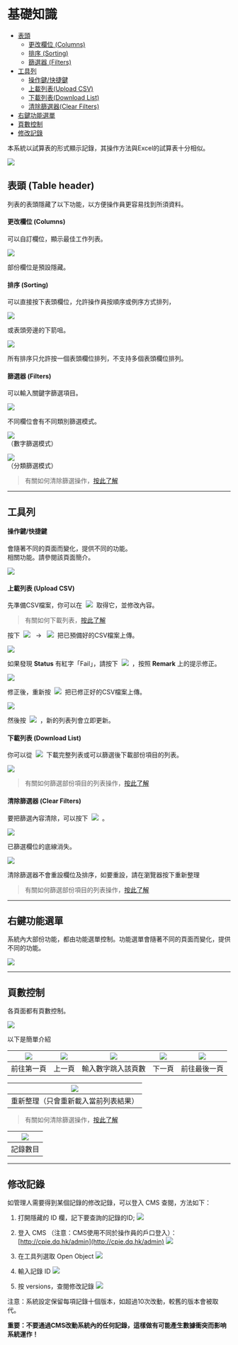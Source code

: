 # 基礎知識

* [表頭](#表頭-table-header)
    * [更改欄位 (Columns)](#更改欄位-columns)
    * [排序 (Sorting)](#排序-sorting)
    * [篩選器 (Filters)](#篩選器-filters)
* [工具列](#工具列)
    * [操作鍵/快捷鍵](#操作鍵快捷鍵)
    * [上載列表(Upload CSV)](#上載列表-upload-csv)
    * [下載列表(Download List)](#下載列表-download-list)
    * [清除篩選器(Clear Filters)](#清除篩選器-clear-filters)
* [右鍵功能選單](#右鍵功能選單)
* [頁數控制](#頁數控制)
* [修改記錄](#修改記錄)

本系統以試算表的形式顯示記錄，其操作方法與Excel的試算表十分相似。

![](/images/02.jpg)

## 表頭 (Table header)
列表的表頭隱藏了以下功能，以方便操作員更容易找到所須資料。

#### 更改欄位 (Columns)
可以自訂欄位，顯示最佳工作列表。  

![](/images/03-2.png)

部份欄位是預設隱藏。

#### 排序 (Sorting)
可以直接按下表頭欄位，允許操作員按順序或例序方式排列，

![](/images/03.png)

或表頭旁邊的下箭咀。

![](/images/03-1.png)

所有排序只允許按一個表頭欄位排列，不支持多個表頭欄位排列。

#### 篩選器 (Filters)
可以輸入關鍵字篩選項目。

![](/images/03-3.png)

不同欄位會有不同類別篩選模式。

![](/images/03-4.png)  
（數字篩選模式）

![](/images/03-5.png)  
（分類篩選模式）


> 有關如何清除篩選操作，[按此了解](#清除篩選器-clear-filters) 

---

## 工具列
#### 操作鍵/快捷鍵
會隨著不同的頁面而變化，提供不同的功能。  
相關功能。請參閱該頁面簡介。

![](/images/05-2.png)

#### 上載列表 (Upload CSV)
先準備CSV檔案，你可以在&nbsp;&nbsp;![](/images/06.png)&nbsp;&nbsp;取得它，並修改內容。
> 有關如何下載列表，[按此了解](#下載列表-download-list)  


按下&nbsp;&nbsp;![](/images/05.png) &nbsp;&nbsp;→ &nbsp;&nbsp;![](/images/05-1.png)&nbsp;&nbsp;把已預備好的CSV檔案上傳。

![](/images/09.png) 

如果發現 **Status** 有紅字「Fail」，請按下&nbsp;&nbsp;![](/images/09-2.png)&nbsp;&nbsp;，按照 **Remark** 上的提示修正。

![](/images/10.png)  

修正後，重新按&nbsp;&nbsp;![](/images/05-1.png)&nbsp;&nbsp;把已修正好的CSV檔案上傳。

![](/images/11.png) 

然後按&nbsp;&nbsp;![](/images/12.png)&nbsp;&nbsp;，新的列表列會立即更新。





#### 下載列表 (Download List)
你可以從&nbsp;&nbsp;![](/images/06.png)&nbsp;&nbsp;下載完整列表或可以篩選後下載部份項目的列表。

![](/images/06-1.png)

> 有關如何篩選部份項目的列表操作，[按此了解](#篩選器-filters) 





#### 清除篩選器 (Clear Filters)
要把篩選內容清除，可以按下&nbsp;&nbsp;![](/images/07.png)&nbsp;&nbsp;。  

![](/images/13.png)

已篩選欄位的底線消失。

![](/images/14.png)

清除篩選器不會重設欄位及排序，如要重設，請在瀏覽器按下重新整理

> 有關如何篩選部份項目的列表操作，[按此了解](#篩選器-filters) 

---
## 右鍵功能選單
系統內大部份功能，都由功能選單控制。功能選單會隨著不同的頁面而變化，提供不同的功能。

![](/images/01.jpg)

---
## 頁數控制
各頁面都有頁數控制。

![](/images/15.png)

以下是簡單介紹

| ![](/images/16.png) | ![](/images/17.png) | ![](/images/18.png) | ![](/images/19.png) | ![](/images/20.png) |
|---------------------|---------------------|---------------------|---------------------|---------------------|
| 前往第一頁          | 上一頁          | 輸入數字跳入該頁數          | 下一頁          | 前往最後一頁           |

| ![](/images/21.png) |
|---------------------|
| 重新整理（只會重新載入當前列表結果）          |

> 有關如何清除篩選操作，[按此了解](#清除篩選器-clear-filters)  

| ![](/images/22.png) |
|---------------------|
| 記錄數目          |

---
## 修改記錄
如管理人需要得到某個記錄的修改記錄，可以登入 CMS 查閱，方法如下：

1. 打開隱藏的 ID 欄，記下要查詢的記錄的ID;
![](images/23.jpg)

2. 登入 CMS （注意：CMS使用不同於操作員的戶口登入）：<br>
[http://cpie.dq.hk/admin](http://cpie.dq.hk/admin)
![](courses-management/images/14.jpg)

3. 在工具列選取 Open Object
![](images/24.jpg)

4. 輸入記錄 ID
![](images/25.jpg)

5. 按 versions，查閱修改記錄
![](images/26.jpg)

注意：系統設定保留每項記錄十個版本，如超過10次改動，較舊的版本會被取代。

**重要：不要通過CMS改動系統內的任何記錄，這樣做有可能產生數據衝突而影响系統運作！**